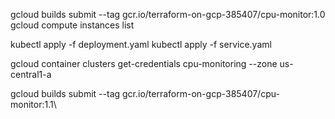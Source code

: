 gcloud builds submit --tag gcr.io/terraform-on-gcp-385407/cpu-monitor:1.0 
gcloud compute instances list

kubectl apply -f deployment.yaml
kubectl apply -f service.yaml



gcloud container clusters get-credentials cpu-monitoring --zone us-central1-a


gcloud builds submit --tag gcr.io/terraform-on-gcp-385407/cpu-monitor:1.1\